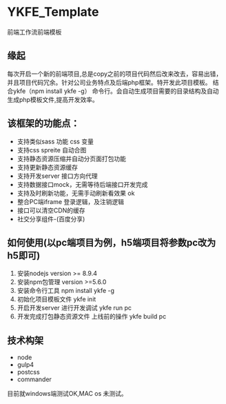 # YKFE_Template
前端工作流前端模板

## 缘起
每次开启一个新的前端项目,总是copy之前的项目代码然后改来改去，容易出错，并且项目代码冗余。针对公司业务特点及后端php框架。特开发此项目模板。
结合ykfe（npm install ykfe -g） 命令行。会自动生成项目需要的目录结构及自动生成php模板文件,提高开发效率。

## 该框架的功能点：
 * 支持类似sass 功能 css 变量 
 * 支持css spreite 自动合图
 * 支持静态资源压缩并自动分页面打包功能
 * 支持更新静态资源缓存	
 * 支持开发server 接口方向代理
 * 支持数据接口mock，无需等待后端接口开发完成
 * 支持及时刷新功能，无需手动刷新看效果 ok
 * 整合PC端iframe 登录逻辑，及注销逻辑
 * 接口可以清空CDN的缓存
 * 社交分享组件-(百度分享)
 
 ## 如何使用(以pc端项目为例，h5端项目将参数pc改为h5即可)
  1. 安装nodejs version >= 8.9.4
  2. 安装npm包管理 version >=5.6.0
  3. 安装命令行工具 npm install ykfe -g 
  4. 初始化项目模板文件 ykfe init
  5. 开启开发server 进行开发调试 ykfe run pc
  6. 开发完成打包静态资源文件 上线前的操作 ykfe build pc

 ## 技术构架
  * node
  * gulp4  
  * postcss
  * commander
  
  
  目前就windows端测试OK,MAC os 未测试。
